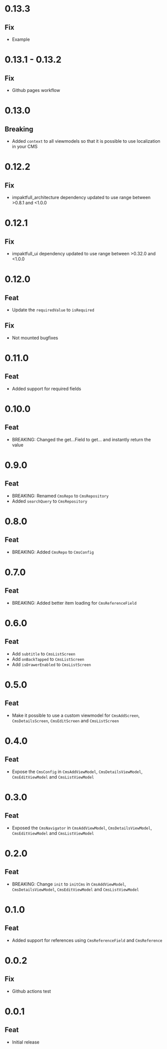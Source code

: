 # 0.13.3

## Fix

- Example

# 0.13.1 - 0.13.2

## Fix

- Github pages workflow

# 0.13.0

## Breaking

- Added `context` to all viewmodels so that it is possible to use localization in your CMS

# 0.12.2

## Fix

- impaktfull_architecture dependency updated to use range between >0.8.1 and <1.0.0

# 0.12.1

## Fix

- impaktfull_ui dependency updated to use range between >0.32.0 and <1.0.0

# 0.12.0

## Feat

- Update the `requiredValue` to `isRequired`

## Fix

- Not mounted bugfixes

# 0.11.0

## Feat

- Added support for required fields

# 0.10.0

## Feat

- BREAKING: Changed the get...Field to get... and instantly return the value

# 0.9.0

## Feat

- BREAKING: Renamed `CmsRepo` to `CmsRepository`
- Added `searchQuery` to `CmsRepository`

# 0.8.0

## Feat

- BREAKING: Added `CmsRepo` to `CmsConfig`

# 0.7.0

## Feat

- BREAKING: Added better item loading for `CmsReferenceField`

# 0.6.0

## Feat

- Add `subtitle` to `CmsListScreen`
- Add `onBackTapped` to `CmsListScreen`
- Add `isDrawerEnabled` to `CmsListScreen`

# 0.5.0

## Feat

- Make it possible to use a custom viewmodel for `CmsAddScreen`, `CmsDetailsScreen`, `CmsEditScreen` and `CmsListScreen`

# 0.4.0

## Feat

- Expose the `CmsConfig` in `CmsAddViewModel`, `CmsDetailsViewModel`, `CmsEditViewModel` and `CmsListViewModel`

# 0.3.0

## Feat

- Exposed the `CmsNavigator` in `CmsAddViewModel`, `CmsDetailsViewModel`, `CmsEditViewModel` and `CmsListViewModel`

# 0.2.0

## Feat

- BREAKING: Change `init` to `initCms` in `CmsAddViewModel`, `CmsDetailsViewModel`, `CmsEditViewModel` and `CmsListViewModel`

# 0.1.0

## Feat

- Added support for references using `CmsReferenceField` and `CmsReference`

# 0.0.2

## Fix

- Github actions test

# 0.0.1

## Feat

- Initial release
